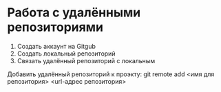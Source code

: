 # Работа с удалёнными репозиториями 
1. Создать аккаунт на Gitgub
2. Создать локальный репозиторий 
3. Связать удалённый репозиторий с локальным

Добавить удалённый репозиторий к проэкту:
git remote add <имя для репозитория> <url-адрес репозитория>
